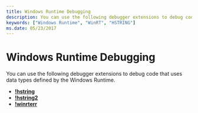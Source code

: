 ```yaml
---
title: Windows Runtime Debugging
description: You can use the following debugger extensions to debug code that uses data types defined by the Windows Runtime.
keywords: ["Windows Runtime", "WinRT", "HSTRING"]
ms.date: 05/23/2017
---
```


# Windows Runtime Debugging


You can use the following debugger extensions to debug code that uses data types defined by the Windows Runtime.

-   [**!hstring**](../debuggercmds/-hstring.md)
-   [**!hstring2**](../debuggercmds/-hstring2.md)
-   [**!winrterr**](../debuggercmds/-winrterr.md)

 

 